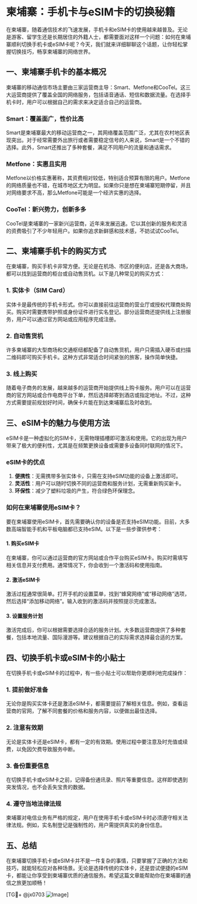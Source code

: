 # 柬埔寨：手机卡与eSIM卡的切换秘籍

在柬埔寨，随着通信技术的飞速发展，手机卡和eSIM卡的使用越来越普及。无论是游客、留学生还是长期居住的外籍人士，都需要面对这样一个问题：如何在柬埔寨顺利切换手机卡或eSIM卡呢？今天，我们就来详细聊聊这个话题，让你轻松掌握切换技巧，畅享柬埔寨的网络世界。

## 一、柬埔寨手机卡的基本概况

柬埔寨的移动通信市场主要由三家运营商主导：Smart、Metfone和CooTel。这三大运营商提供了覆盖全国的网络服务，包括语音通话、短信和数据流量。在选择手机卡时，用户可以根据自己的需求来决定适合自己的运营商。

### Smart：覆盖面广，性价比高

Smart是柬埔寨最大的移动运营商之一，其网络覆盖范围广泛，尤其在农村地区表现突出。对于经常需要外出旅行或者需要稳定信号的人来说，Smart是一个不错的选择。此外，Smart还推出了多种套餐，满足不同用户的流量和通话需求。

### Metfone：实惠且实用

Metfone以价格实惠著称，其资费相对较低，特别适合预算有限的用户。Metfone的网络质量也不错，在城市地区尤为明显。如果你只是想在柬埔寨短期停留，并且对网络要求不高，那么Metfone可能是一个经济实惠的选择。

### CooTel：新兴势力，创新多多

CooTel是柬埔寨的一家新兴运营商，近年来发展迅速。它以其创新的服务和灵活的资费吸引了不少年轻用户。如果你追求新鲜感和技术感，不妨试试CooTel。

## 二、柬埔寨手机卡的购买方式

在柬埔寨，购买手机卡非常方便。无论是在机场、市区的便利店，还是各大商场，都可以找到运营商的柜台或自动售货机。以下是几种常见的购买方式：

### 1. 实体卡（SIM Card）

实体卡是最传统的手机卡形式。你可以直接前往运营商的营业厅或授权代理商处购买。购买时需要携带护照或身份证件进行实名登记。部分运营商还提供线上注册服务，用户可以通过官方网站或应用程序完成注册。

### 2. 自动售货机

许多柬埔寨的大型商场和交通枢纽都配备了自动售货机，用户只需插入硬币或扫描二维码即可购买手机卡。这种方式非常适合时间紧张的旅客，操作简单快捷。

### 3. 线上购买

随着电子商务的发展，越来越多的运营商开始提供线上购卡服务。用户可以在运营商的官方网站或合作电商平台下单，然后选择邮寄到酒店或指定地址。不过，这种方式需要提前规划好时间，确保卡片能在到达柬埔寨后及时收到。

## 三、eSIM卡的魅力与使用方法

eSIM卡是一种虚拟化的SIM卡，无需物理插槽即可激活和使用。它的出现为用户带来了极大的便利性，尤其是在频繁更换设备或需要多设备同时联网的情况下。

### eSIM卡的优点

1. **便携性**：无需携带多张实体卡，只需在支持eSIM功能的设备上激活即可。
2. **灵活性**：用户可以随时切换不同的运营商和服务计划，无需重新购买新卡。
3. **环保性**：减少了塑料垃圾的产生，符合绿色环保理念。

### 如何在柬埔寨使用eSIM卡？

要在柬埔寨使用eSIM卡，首先需要确认你的设备是否支持eSIM功能。目前，大多数高端智能手机和平板电脑都已支持eSIM。以下是一些步骤供参考：

#### 1. 购买eSIM卡

在柬埔寨，你可以通过运营商的官方网站或合作平台购买eSIM卡。购买时需填写相关信息并支付费用。通常情况下，你会收到一个激活码和使用指南。

#### 2. 激活eSIM卡

激活过程通常很简单。打开手机的设置菜单，找到“蜂窝网络”或“移动网络”选项，然后选择“添加移动网络”。输入收到的激活码并按照提示完成激活。

#### 3. 设置服务计划

激活完成后，你可以根据需要选择合适的服务计划。大多数运营商提供了多种套餐，包括本地流量、国际漫游等。建议根据自己的实际需求选择最合适的方案。

## 四、切换手机卡或eSIM卡的小贴士

在切换手机卡或eSIM卡的过程中，有一些小贴士可以帮助你更顺利地完成操作：

### 1. 提前做好准备

无论你是购买实体卡还是激活eSIM卡，都需要提前了解相关信息。例如，查看运营商的官网，了解不同套餐的价格和服务内容，以便做出最佳选择。

### 2. 注意有效期

无论是实体卡还是eSIM卡，都有一定的有效期。使用过程中要注意及时充值或续费，以免因欠费导致服务中断。

### 3. 备份重要信息

在切换手机卡或eSIM卡之前，记得备份通讯录、照片等重要信息。这样即使遇到突发情况，也不会丢失宝贵的数据。

### 4. 遵守当地法律法规

柬埔寨对电信业务有严格的规定，用户在使用手机卡或eSIM卡时必须遵守相关法律法规。例如，实名制登记是强制性的，用户需提供真实的身份信息。

## 五、总结

在柬埔寨切换手机卡或eSIM卡并不是一件复杂的事情，只要掌握了正确的方法和技巧，就能轻松应对各种场景。无论是选择传统的实体卡，还是尝试便捷的eSIM卡，都能让你享受到柬埔寨优质的通信服务。希望这篇文章能帮助你在柬埔寨的通信之旅更加顺畅！

[TG💪+ @jx0703 ![Image](https://github.com/user-attachments/assets/dbca1d08-cadb-493c-b0ec-ad6f7a83f270)]